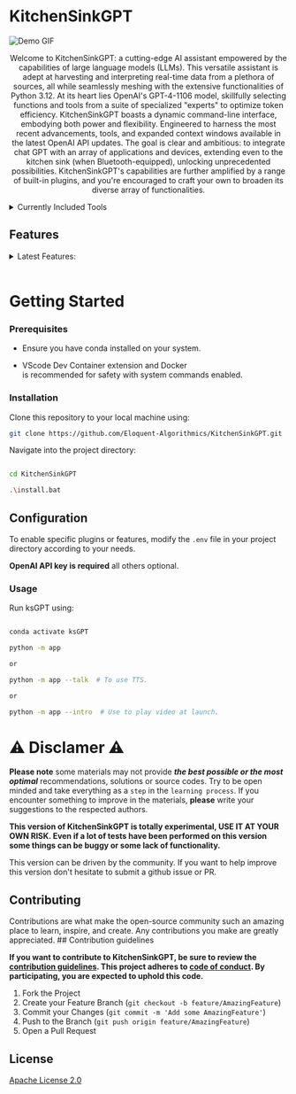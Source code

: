 
# KitchenSinkGPT

![Demo GIF](assets/demo.gif)

<p align="center">
Welcome to KitchenSinkGPT: a cutting-edge AI assistant empowered by the capabilities of large language models (LLMs). This versatile assistant is adept at harvesting and interpreting real-time data from a plethora of sources, all while seamlessly meshing with the extensive functionalities of Python 3.12. At its heart lies OpenAI's GPT-4-1106 model, skillfully selecting functions and tools from a suite of specialized "experts" to optimize token efficiency. KitchenSinkGPT boasts a dynamic command-line interface, embodying both power and flexibility. Engineered to harness the most recent advancements, tools, and expanded context windows available in the latest OpenAI API updates. The goal is clear and ambitious: to integrate chat GPT with an array of applications and devices, extending even to the kitchen sink (when Bluetooth-equipped), unlocking unprecedented possibilities. KitchenSinkGPT's capabilities are further amplified by a range of built-in plugins, and you're encouraged to craft your own to broaden its diverse array of functionalities.
</p>

<details>
<summary>Currently Included Tools</summary>

- **get_current_date_time**:
    - Get the current date and time.
- **get_system_information**:
    - Get information about the local machine.
- **run_system_command**:
    - Run a system command.
- **read_python_script**:
    - Read a Python script.
- **write_python_script**:
    - Write a Python script.
- **amend_python_script**:
    - Amend a Python script.
- **execute_python_script**:
    - Execute a Python script.
- **ask_chat_gpt_4_0314**:
    - Send a request the 0314 (or any) model with a custom system prompt and tool set.
- **ask_gemini_pro**:
    - Send a request to Gemini Pro.
- **send_email**:
    - Send an email message using Gmail.
- **delete_email**:
    - Delete an email message by ID from Gmail.
- **get_emails_google**:
    - Retrieve a list of emails from Gmail.
- **get_next_google_calendar_event**:
    - Get the next event from a Google Calendar.
- **search_google**:
    - Search Google and return results.
- **get_all_news**:
    - Aggregate news articles from NewsAPI.org and The New York Times based on a query.
- **get_news_from_newsapi**:
    - Fetch news articles from the NewsAPI.org API based on a query.
- **get_news_from_nyt**:
    - Fetch news articles from The New York Times API based on a query.
- **get_current_weather**:
    - Get the current weather in a location.
- **get_vehicle_details**:
    - Retrieve details of a vehicle by VIN from the NHTSA vPic API.

</details>

## Features
<details>
  <summary>Latest Features:</summary>
  
  - **AsyncOpenAI Integration**: 
      - Asynchronous parallel function calling to allow the assistant to complete multiple tool calls in a single request.
      - Leverage the power of GPT-4 for complex inquiries using tools and tool calls.
  
  - **Conversation Memory Management**:
      - Can remember and reference previous inputs and responses in the same session only.
  
  - **Conversation Flow**:
      - Managed flow of conversation by appending user input to memory and ensuring responses are within context limits.
  
  - **Dynamic Function Invocation Based on Tool Responses**:
      - Handles dynamic invocation of functions based on tool call responses.
      - Manages conversation state by appending messages from tool calls.
      - Generates follow-up responses considering tool call results.
  
  - **Environment Cleanup**:
      - Cleans up tools list after processing each request to help manage token usage.
  
  - **Modular Plugin System**:
      - easily install new functions/tools to extend KitchenSinkGPTs' abilities.
      - Plugins load dynamically if enabled via the .env

</details>
<br>

# Getting Started

### Prerequisites

- Ensure you have conda installed on your system.

- VScode Dev Container extension and Docker <br>is recommended for safety with system commands enabled.

### Installation

Clone this repository to your local machine using:

```bash
git clone https://github.com/Eloquent-Algorithmics/KitchenSinkGPT.git
```

Navigate into the project directory:

```bash

cd KitchenSinkGPT

.\install.bat

```

## Configuration

To enable specific plugins or features, modify the `.env` file in your project directory according to your needs.

**OpenAI API key is required** all others optional.


### Usage

Run ksGPT using:

```bash

conda activate ksGPT

python -m app

or

python -m app --talk  # To use TTS.

or

python -m app --intro  # Use to play video at launch.
```

# ⚠️ Disclamer ⚠️
**Please note** some materials may not provide ***the best possible or the most optimal*** recommendations, solutions or source codes. Try to be open minded and take everything as a `step` in the `learning process`. If you encounter something to improve in the materials, **please** write your suggestions to the respected authors.

**This version of KitchenSinkGPT is totally experimental, USE IT AT YOUR OWN RISK. Even if a lot of tests have been performed on this version some things can be buggy or some lack of functionality.**

This version can be driven by the community. If you want to help improve this version don't hesitate to submit a github issue or PR.

## Contributing

Contributions are what make the open-source community such an amazing place to learn, inspire, and create. Any contributions you make are greatly appreciated. ## Contribution guidelines

**If you want to contribute to KitchenSinkGPT, be sure to review the [contribution guidelines](CONTRIBUTING.md). This project adheres to [code of conduct](CODE_OF_CONDUCT.md). By participating, you are expected to uphold this code.**

1. Fork the Project
2. Create your Feature Branch (`git checkout -b feature/AmazingFeature`)
3. Commit your Changes (`git commit -m 'Add some AmazingFeature'`)
4. Push to the Branch (`git push origin feature/AmazingFeature`)
5. Open a Pull Request


## License

[Apache License 2.0](LICENSE)
